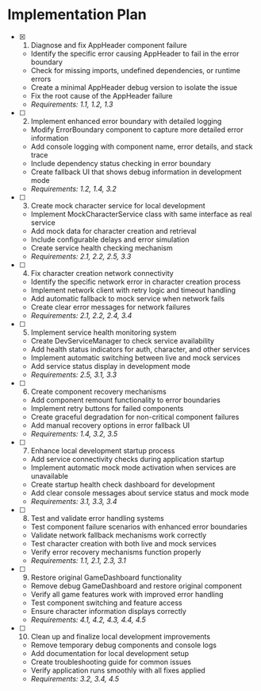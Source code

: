 # Implementation Plan

- [x] 1. Diagnose and fix AppHeader component failure


  - Identify the specific error causing AppHeader to fail in the error boundary
  - Check for missing imports, undefined dependencies, or runtime errors
  - Create a minimal AppHeader debug version to isolate the issue
  - Fix the root cause of the AppHeader failure
  - _Requirements: 1.1, 1.2, 1.3_

- [ ] 2. Implement enhanced error boundary with detailed logging
  - Modify ErrorBoundary component to capture more detailed error information
  - Add console logging with component name, error details, and stack trace
  - Include dependency status checking in error boundary
  - Create fallback UI that shows debug information in development mode
  - _Requirements: 1.2, 1.4, 3.2_



- [ ] 3. Create mock character service for local development
  - Implement MockCharacterService class with same interface as real service
  - Add mock data for character creation and retrieval
  - Include configurable delays and error simulation
  - Create service health checking mechanism
  - _Requirements: 2.1, 2.2, 2.5, 3.3_

- [ ] 4. Fix character creation network connectivity
  - Identify the specific network error in character creation process
  - Implement network client with retry logic and timeout handling
  - Add automatic fallback to mock service when network fails
  - Create clear error messages for network failures
  - _Requirements: 2.1, 2.2, 2.4, 3.4_

- [ ] 5. Implement service health monitoring system
  - Create DevServiceManager to check service availability
  - Add health status indicators for auth, character, and other services
  - Implement automatic switching between live and mock services
  - Add service status display in development mode
  - _Requirements: 2.5, 3.1, 3.3_

- [ ] 6. Create component recovery mechanisms
  - Add component remount functionality to error boundaries
  - Implement retry buttons for failed components
  - Create graceful degradation for non-critical component failures
  - Add manual recovery options in error fallback UI
  - _Requirements: 1.4, 3.2, 3.5_

- [ ] 7. Enhance local development startup process
  - Add service connectivity checks during application startup
  - Implement automatic mock mode activation when services are unavailable
  - Create startup health check dashboard for development
  - Add clear console messages about service status and mock mode
  - _Requirements: 3.1, 3.3, 3.4_

- [ ] 8. Test and validate error handling systems
  - Test component failure scenarios with enhanced error boundaries
  - Validate network fallback mechanisms work correctly
  - Test character creation with both live and mock services
  - Verify error recovery mechanisms function properly
  - _Requirements: 1.1, 2.1, 2.3, 3.1_

- [ ] 9. Restore original GameDashboard functionality
  - Remove debug GameDashboard and restore original component
  - Verify all game features work with improved error handling
  - Test component switching and feature access
  - Ensure character information displays correctly
  - _Requirements: 4.1, 4.2, 4.3, 4.4, 4.5_

- [ ] 10. Clean up and finalize local development improvements
  - Remove temporary debug components and console logs
  - Add documentation for local development setup
  - Create troubleshooting guide for common issues
  - Verify application runs smoothly with all fixes applied
  - _Requirements: 3.2, 3.4, 4.5_